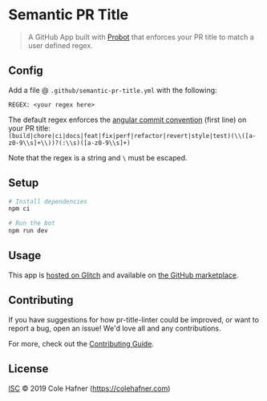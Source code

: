 # Semantic PR Title

> A GitHub App built with [Probot](https://github.com/probot/probot) that enforces your PR title to match a user defined regex.

## Config
Add a file @ `.github/semantic-pr-title.yml` with the following:

```
REGEX: <your regex here>
```
The default regex enforces the [angular commit convention](https://github.com/angular/angular/blob/master/CONTRIBUTING.md#-commit-message-guidelines) (first line) on your PR title: `(build|chore|ci|docs|feat|fix|perf|refactor|revert|style|test)(\\([a-z0-9\\s]+\\))?(:\\s)([a-z0-9\\s]+)`

Note that the regex is a string and `\` must be escaped. 


## Setup

```sh
# Install dependencies
npm ci

# Run the bot
npm run dev
```

## Usage
This app is [hosted on Glitch](https://colehafner-pr-title-linter-1.glitch.me) and available on [the GitHub marketplace](https://github.com/marketplace/semantic-pr-title).

## Contributing

If you have suggestions for how pr-title-linter could be improved, or want to report a bug, open an issue! We'd love all and any contributions.

For more, check out the [Contributing Guide](CONTRIBUTING.md).

## License

[ISC](LICENSE) © 2019 Cole Hafner (https://colehafner.com)

